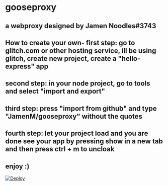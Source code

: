 # gooseproxy
a webproxy designed by Jamen Noodles#3743
-----------------------------------------
How to create your own-
first step: go to glitch.com or other hosting service, ill be using glitch, create new project, create a "hello-express" app
----------------------------------------------------------------------------------------------------------------------------
second step: in your node project, go to tools and select "import and export"
-----------------------------------------------------------------------------
third step: press "import from github" and type "JamenM/gooseproxy" without the quotes
--------------------------------------------------------------------------------------
fourth step: let your project load and you are done see your app by pressing show in a new tab and then press ctrl + m to uncloak
---------------------------------------------------------------------------------------------------------------------------------
enjoy :)
--------
[![Deploy](https://www.herokucdn.com/deploy/button.svg)](https://heroku.com/deploy?template=https://github.com/JamenM/gooseproxy)

